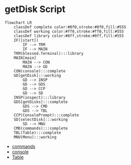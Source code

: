 # getDisk Script
```mermaid
flowchart LR
    classDef complete color:#0f0,stroke:#0f0,fill:#555
    classDef working color:#ff0,stroke:#ff0,fill:#555
    classDef library color:#0ff,stroke:#0ff,fill:#555
    IF([start])
        IF --> TRM
        IF --> MAIN
    TRM(blessed.Terminal):::library
    MAIN[main]
        MAIN --> CON
        MAIN --> GD
    CON(console):::complete
    GD[getDisk]:::working
        GD --> INSP
        GD --> GDS
        GD --> CCP
        GD --> SD
    INSP(inspect):::library
    GDS[getDisks]:::complete
        GDS --> CMD
        GDS --> TBL
    CCP(ConsolePrompt):::complete
    SD[selectDisk]:::working
        SD --> MNU
    CMD(commands):::complete
    TBL(Table):::complete
    MNU(Menu):::working
```
* [commands](../commands/design.md)
* [console](../console/design.md)
* [Table](../table/design.md)